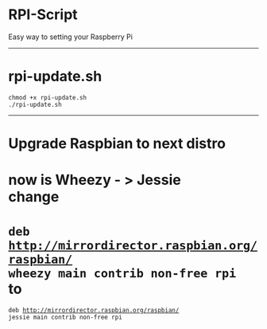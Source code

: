RPI-Script
==========

Easy way to setting your Raspberry Pi

---


rpi-update.sh
===
<code>chmod +x rpi-update.sh</code>   
<code>./rpi-update.sh</code>

---

Upgrade Raspbian to next distro
===
now is Wheezy  - > Jessie   
change
===   
<code>deb http://mirrordirector.raspbian.org/raspbian/ wheezy main contrib non-free rpi</code>   
to 
===  
<code>deb http://mirrordirector.raspbian.org/raspbian/ jessie main contrib non-free rpi
</code>